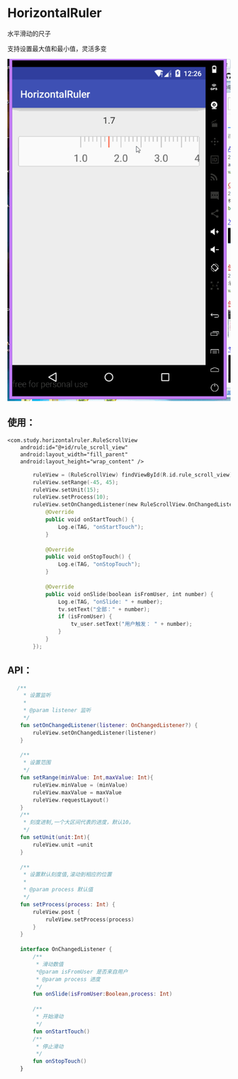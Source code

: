 # HorizontalRuler
水平滑动的尺子

支持设置最大值和最小值，灵活多变

![image](https://raw.githubusercontent.com/QQabby/HorizontalRuler/master/app/src/main/screenshot/ruler.gif)
## 使用：

    <com.study.horizontalruler.RuleScrollView
        android:id="@+id/rule_scroll_view"
        android:layout_width="fill_parent"
        android:layout_height="wrap_content" />
       
```kotlin
        ruleView = (RuleScrollView) findViewById(R.id.rule_scroll_view);
        ruleView.setRange(-45, 45);
        ruleView.setUnit(15);
        ruleView.setProcess(10);
        ruleView.setOnChangedListener(new RuleScrollView.OnChangedListener() {
            @Override
            public void onStartTouch() {
                Log.e(TAG, "onStartTouch");
            }

            @Override
            public void onStopTouch() {
                Log.e(TAG, "onStopTouch");
            }

            @Override
            public void onSlide(boolean isFromUser, int number) {
                Log.e(TAG, "onSlide: " + number);
                tv.setText("全部：" + number);
                if (isFromUser) {
                    tv_user.setText("用户触发： " + number);
                }
            }
        });
```

## API：

```kotlin
   /**
     * 设置监听
     *
     * @param listener 监听
     */
    fun setOnChangedListener(listener: OnChangedListener?) {
        ruleView.setOnChangedListener(listener)
    }

    /**
     * 设置范围
     */
    fun setRange(minValue: Int,maxValue: Int){
        ruleView.minValue = (minValue)
        ruleView.maxValue = maxValue
        ruleView.requestLayout()
    }
    /**
     * 刻度进制,一个大区间代表的进度，默认10。
     */
    fun setUnit(unit:Int){
        ruleView.unit =unit
    }

    /**
     * 设置默认刻度值,滚动到相应的位置
     *
     * @param process 默认值
     */
    fun setProcess(process: Int) {
        ruleView.post {
            ruleView.setProcess(process)
        }
    }

    interface OnChangedListener {
        /**
         * 滑动数值
         *@param isFromUser 是否来自用户
         * @param process 进度
         */
        fun onSlide(isFromUser:Boolean,process: Int)

        /**
         * 开始滑动
         */
        fun onStartTouch()
        /**
         * 停止滑动
         */
        fun onStopTouch()
    }

```

